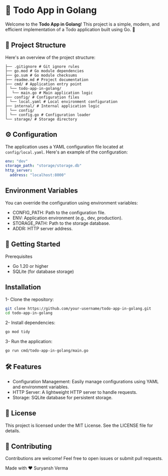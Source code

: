# 📝 Todo App in Golang

Welcome to the **Todo App in Golang**! This project is a simple, modern, and efficient implementation of a Todo application built using Go. 🚀

## 📂 Project Structure

Here's an overview of the project structure:

```
├── .gitignore # Git ignore rules 
├── go.mod # Go module dependencies 
├── go.sum # Go module checksums 
├── readme.md # Project documentation 
├── cmd/ # Application entry point 
│ └── todo-app-in-golang/ 
│  └── main.go # Main application logic 
├── config/ # Configuration files 
│ └── local.yaml # Local environment configuration 
├── internal/ # Internal application logic 
│ └── config/ 
│ └── config.go # Configuration loader 
└── storage/ # Storage directory
```
## ⚙️ Configuration

The application uses a YAML configuration file located at `config/local.yaml`. Here's an example of the configuration:

```yaml
env: "dev"
storage_path: "storage/storage.db"
http_server:
  address: "localhost:8000"
```

## Environment Variables
You can override the configuration using environment variables:

- CONFIG_PATH: Path to the configuration file.
- ENV: Application environment (e.g., dev, production).
- STORAGE_PATH: Path to the storage database.
- ADDR: HTTP server address.

## 🚀 Getting Started
Prerequisites
- Go 1.20 or higher
- SQLite (for database storage)
## Installation
1- Clone the repository:
```bash
git clone https://github.com/your-username/todo-app-in-golang.git
cd todo-app-in-golang
```
2- Install dependencies:
```bash
go mod tidy
```
3- Run the application:
```bash
go run cmd/todo-app-in-golang/main.go
```

## 🛠️ Features
- Configuration Management: Easily manage configurations using YAML and environment variables.
- HTTP Server: A lightweight HTTP server to handle requests.
- Storage: SQLite database for persistent storage.

## 📜 License
This project is licensed under the MIT License. See the LICENSE file for details.

## 🤝 Contributing
Contributions are welcome! Feel free to open issues or submit pull requests.

Made with ❤️ Suryansh Verma